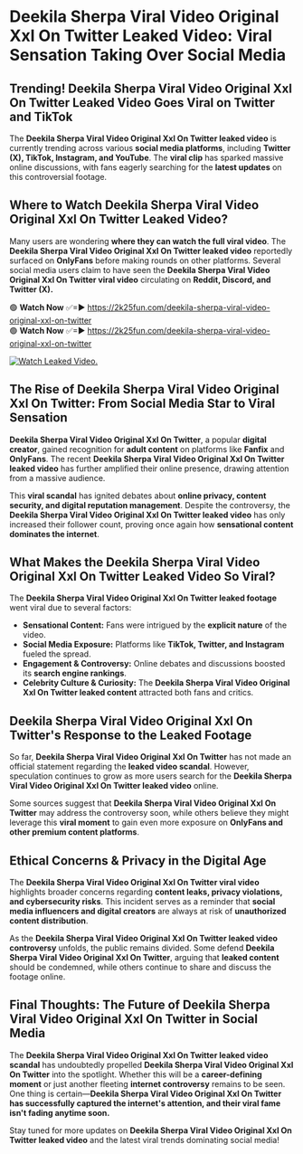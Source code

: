 # Deekila Sherpa Viral Video Original Xxl On Twitter Leaked Video: Viral Sensation Taking Over Social Media

## **Trending! Deekila Sherpa Viral Video Original Xxl On Twitter Leaked Video Goes Viral on Twitter and TikTok**
The **Deekila Sherpa Viral Video Original Xxl On Twitter leaked video** is currently trending across various **social media platforms**, including **Twitter (X), TikTok, Instagram, and YouTube**. The **viral clip** has sparked massive online discussions, with fans eagerly searching for the **latest updates** on this controversial footage.

## **Where to Watch Deekila Sherpa Viral Video Original Xxl On Twitter Leaked Video?**
Many users are wondering **where they can watch the full viral video**. The **Deekila Sherpa Viral Video Original Xxl On Twitter leaked video** reportedly surfaced on **OnlyFans** before making rounds on other platforms. Several social media users claim to have seen the **Deekila Sherpa Viral Video Original Xxl On Twitter viral video** circulating on **Reddit, Discord, and Twitter (X).**

🟢 **Watch Now** ✅=► https://2k25fun.com/deekila-sherpa-viral-video-original-xxl-on-twitter  
🟢 **Watch Now** ✅=► https://2k25fun.com/deekila-sherpa-viral-video-original-xxl-on-twitter  

[![Watch Leaked Video.](https://miro.medium.com/v2/resize:fit:828/format:webp/1*cilzJN44JGOrTw9NJCrNHA.gif "Watch Leaked Video")](https://2k25fun.com/deekila-sherpa-viral-video-original-xxl-on-twitter)

## **The Rise of Deekila Sherpa Viral Video Original Xxl On Twitter: From Social Media Star to Viral Sensation**
**Deekila Sherpa Viral Video Original Xxl On Twitter**, a popular **digital creator**, gained recognition for **adult content** on platforms like **Fanfix** and **OnlyFans**. The recent **Deekila Sherpa Viral Video Original Xxl On Twitter leaked video** has further amplified their online presence, drawing attention from a massive audience.

This **viral scandal** has ignited debates about **online privacy, content security, and digital reputation management**. Despite the controversy, the **Deekila Sherpa Viral Video Original Xxl On Twitter leaked video** has only increased their follower count, proving once again how **sensational content dominates the internet**.

## **What Makes the Deekila Sherpa Viral Video Original Xxl On Twitter Leaked Video So Viral?**
The **Deekila Sherpa Viral Video Original Xxl On Twitter leaked footage** went viral due to several factors:
- **Sensational Content:** Fans were intrigued by the **explicit nature** of the video.
- **Social Media Exposure:** Platforms like **TikTok, Twitter, and Instagram** fueled the spread.
- **Engagement & Controversy:** Online debates and discussions boosted its **search engine rankings**.
- **Celebrity Culture & Curiosity:** The **Deekila Sherpa Viral Video Original Xxl On Twitter leaked content** attracted both fans and critics.

## **Deekila Sherpa Viral Video Original Xxl On Twitter's Response to the Leaked Footage**
So far, **Deekila Sherpa Viral Video Original Xxl On Twitter** has not made an official statement regarding the **leaked video scandal**. However, speculation continues to grow as more users search for the **Deekila Sherpa Viral Video Original Xxl On Twitter leaked video** online.

Some sources suggest that **Deekila Sherpa Viral Video Original Xxl On Twitter** may address the controversy soon, while others believe they might leverage this **viral moment** to gain even more exposure on **OnlyFans and other premium content platforms**.

## **Ethical Concerns & Privacy in the Digital Age**
The **Deekila Sherpa Viral Video Original Xxl On Twitter viral video** highlights broader concerns regarding **content leaks, privacy violations, and cybersecurity risks**. This incident serves as a reminder that **social media influencers and digital creators** are always at risk of **unauthorized content distribution**.

As the **Deekila Sherpa Viral Video Original Xxl On Twitter leaked video controversy** unfolds, the public remains divided. Some defend **Deekila Sherpa Viral Video Original Xxl On Twitter**, arguing that **leaked content** should be condemned, while others continue to share and discuss the footage online.

## **Final Thoughts: The Future of Deekila Sherpa Viral Video Original Xxl On Twitter in Social Media**
The **Deekila Sherpa Viral Video Original Xxl On Twitter leaked video scandal** has undoubtedly propelled **Deekila Sherpa Viral Video Original Xxl On Twitter** into the spotlight. Whether this will be a **career-defining moment** or just another fleeting **internet controversy** remains to be seen. One thing is certain—**Deekila Sherpa Viral Video Original Xxl On Twitter has successfully captured the internet's attention, and their viral fame isn't fading anytime soon.**

Stay tuned for more updates on **Deekila Sherpa Viral Video Original Xxl On Twitter leaked video** and the latest viral trends dominating social media!